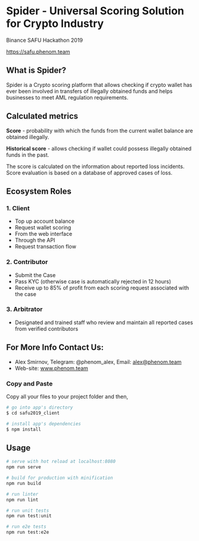 # Spider - Universal Scoring Solution for Crypto Industry

Binance SAFU Hackathon 2019

https://safu.phenom.team

## What is Spider?

Spider is a Сrypto scoring platform that allows checking if crypto wallet has ever been involved in transfers of illegally obtained funds and helps businesses to meet AML regulation requirements.

## Calculated metrics

**Score** - probability with which the funds from the current wallet balance are obtained illegally. 
 
**Historical score** - allows checking if wallet could possess illegally obtained funds in the past.

The score is calculated on the information about reported loss incidents.
Score evaluation is based on a database of approved cases of loss.
 
## Ecosystem Roles

### **1. Client**

  * Top up account balance
  * Request wallet scoring
  * From the web interface
  * Through the API
  * Request transaction flow

### **2. Contributor**

  * Submit the Case
  * Pass KYC  (otherwise case is automatically rejected in 12 hours)
  * Receive up to 85% of profit from each scoring request associated with the case

### **3. Arbitrator**

  * Designated and trained staff who review and maintain all reported cases from verified contributors

## For More Info Contact Us:

  * Alex Smirnov, Telegram: @phenom_alex, Email: alex@phenom.team
  * Web-site: www.phenom.team


### Copy and Paste

Copy all your files to your project folder and then,

``` bash
# go into app's directory
$ cd safu2019_client

# install app's dependencies
$ npm install
```

## Usage

``` bash
# serve with hot reload at localhost:8080
npm run serve

# build for production with minification
npm run build

# run linter
npm run lint

# run unit tests
npm run test:unit

# run e2e tests
npm run test:e2e
```
